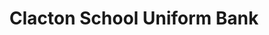 ---
title: "Clacton School Uniform Bank"
url: /great-clacton/clacton-school-uniform-bank/
shop: charity
---